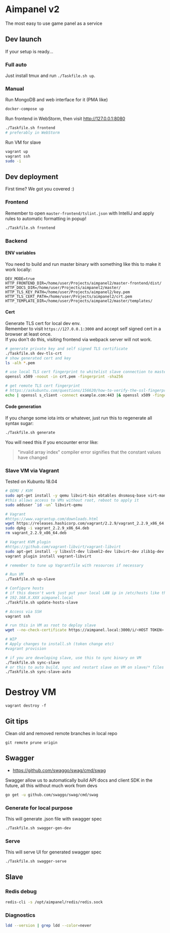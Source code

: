 # Aimpanel v2

The most easy to use game panel as a service

## Dev launch

If your setup is ready...

### Full auto

Just install tmux and run `./Taskfile.sh up`.

### Manual

Run MongoDB and web interface for it (PMA like)
```bash
docker-compose up
```

Run frontend in WebStorm, then visit http://127.0.0.1:8080
```bash
./Taskfile.sh frontend
# preferably in WebStorm
```

Run VM for slave
```bash
vagrant up
vagrant ssh
sudo -i
```

## Dev deployment

First time? We got you covered :)

### Frontend

Remember to open `master-frontend/tslint.json` with IntelliJ and apply rules to automatic formatting in popup!

```bash
./Taskfile.sh frontend
```

### Backend

#### ENV variables

You need to build and run master binary with something like this to make it work locally:

```
DEV_MODE=true
HTTP_FRONTEND_DIR=/home/user/Projects/aimpanel2/master-frontend/dist/
HTTP_DOCS_DIR=/home/user/Projects/aimpanel2/master/
HTTP_TLS_KEY_PATH=/home/user/Projects/aimpanel2/key.pem
HTTP_TLS_CERT_PATH=/home/user/Projects/aimpanel2/crt.pem
HTTP_TEMPLATE_DIR=/home/user/Projects/aimpanel2/master/templates/
```

#### Cert

Generate TLS cert for local dev env.  
Remember to visit `https://127.0.0.1:3000` and accept self signed cert in a browser at least once.  
If you don't do this, visiting frontend via webpack server will not work.

```bash
# generate private key and self signed TLS certificate
./Taskfile.sh dev-tls-crt
# show generated cert and key
ls -alh *.pem

# use local TLS cert fingerprint to whitelist slave connection to master
openssl x509 -noout -in crt.pem -fingerprint -sha256

# get remote TLS cert fingerprint
# https://askubuntu.com/questions/156620/how-to-verify-the-ssl-fingerprint-by-command-line-wget-curl
echo | openssl s_client -connect example.com:443 |& openssl x509 -fingerprint -sha256 -noout
```

#### Code generation

If you change some iota ints or whatever, just run this to regenerate all syntax sugar:
```bash
./Taskfile.sh generate
```
You will need this if you encounter error like:  
> "invalid array index" compiler error signifies that the constant values have changed

### Slave VM via Vagrant

Tested on Kubuntu 18.04

```bash
# QEMU / KVM
sudo apt-get install -y qemu libvirt-bin ebtables dnsmasq-base virt-manager
#this allows access to VMs without root, reboot to apply it
sudo adduser `id -un` libvirt-qemu

# Vagrant
#https://www.vagrantup.com/downloads.html
wget https://releases.hashicorp.com/vagrant/2.2.9/vagrant_2.2.9_x86_64.deb
sudo dpkg -i vagrant_2.2.9_x86_64.deb
rm vagrant_2.2.9_x86_64.deb

# Vagrant KVM plugin
#https://github.com/vagrant-libvirt/vagrant-libvirt
sudo apt-get install -y libxslt-dev libxml2-dev libvirt-dev zlib1g-dev ruby-dev
vagrant plugin install vagrant-libvirt

# remember to tune up Vagrantfile with resources if necessary

# Run VM
./Taskfile.sh up-slave

# Configure hosts
# if this doesn't work just put your local LAN ip in /etc/hosts like this
# 192.168.X.XXX aimpanel.local
./Taskfile.sh update-hosts-slave

# Access via SSH
vagrant ssh

# run this in VM as root to deploy slave
wget --no-check-certificate https://aimpanel.local:3000/i/<HOST TOKEN> -O- | bash -

# WIP
# Apply changes to install.sh (token change etc)
#vagrant provision

# if you are developing slave, use this to sync binary on VM
./Taskfile.sh sync-slave
# or this to auto build, sync and restart slave on VM on slave/* files change
./Taskfile.sh sync-slave-auto
```

# Destroy VM
```
vagrant destroy -f
```

## Git tips

Clean old and removed remote branches in local repo
```
git remote prune origin
```

## Swagger

* https://github.com/swaggo/swag/cmd/swag

Swagger allow us to automatically build API docs and client SDK in the future, 
all this without much work from devs

```bash
go get -u github.com/swaggo/swag/cmd/swag
```
### Generate for local purpose

This will generate .json file with swagger spec

```bash
./Taskfile.sh swagger-gen-dev
```

### Serve

This will serve UI for generated swagger spec

```bash
./Taskfile.sh swagger-serve
```

## Slave

### Redis debug

```bash
redis-cli -s /opt/aimpanel/redis/redis.sock
```

### Diagnostics

```bash
ldd --version | grep ldd --color=never
```

